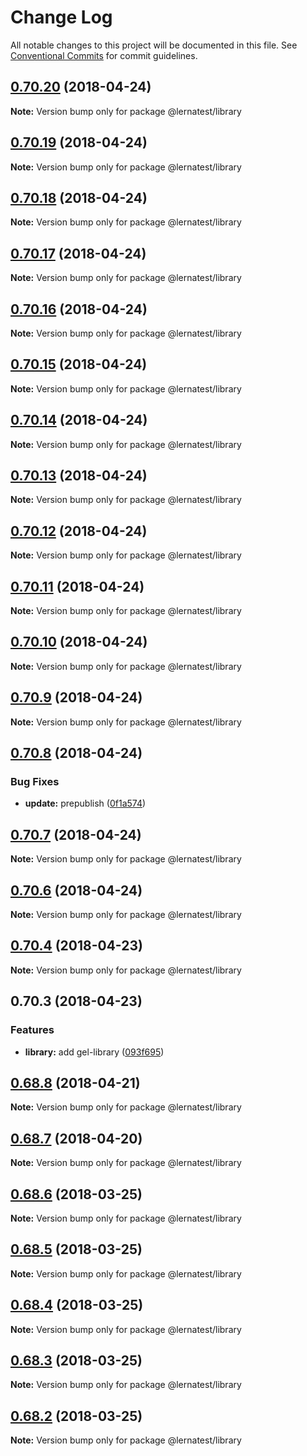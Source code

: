 # Change Log

All notable changes to this project will be documented in this file.
See [Conventional Commits](https://conventionalcommits.org) for commit guidelines.

<a name="0.70.20"></a>
## [0.70.20](https://github.com/bochen2014/lerna-muckaround/compare/v0.70.19...v0.70.20) (2018-04-24)

**Note:** Version bump only for package @lernatest/library





<a name="0.70.19"></a>
## [0.70.19](https://github.com/bochen2014/lerna-muckaround/compare/v0.70.18...v0.70.19) (2018-04-24)

**Note:** Version bump only for package @lernatest/library





<a name="0.70.18"></a>
## [0.70.18](https://github.com/bochen2014/lerna-muckaround/compare/v0.70.17...v0.70.18) (2018-04-24)

**Note:** Version bump only for package @lernatest/library





<a name="0.70.17"></a>
## [0.70.17](https://github.com/bochen2014/lerna-muckaround/compare/v0.70.16...v0.70.17) (2018-04-24)

**Note:** Version bump only for package @lernatest/library





<a name="0.70.16"></a>
## [0.70.16](https://github.com/bochen2014/lerna-muckaround/compare/v0.70.15...v0.70.16) (2018-04-24)

**Note:** Version bump only for package @lernatest/library





<a name="0.70.15"></a>
## [0.70.15](https://github.com/bochen2014/lerna-muckaround/compare/v0.70.14...v0.70.15) (2018-04-24)

**Note:** Version bump only for package @lernatest/library





<a name="0.70.14"></a>
## [0.70.14](https://github.com/bochen2014/lerna-muckaround/compare/v0.70.13...v0.70.14) (2018-04-24)

**Note:** Version bump only for package @lernatest/library





<a name="0.70.13"></a>
## [0.70.13](https://github.com/bochen2014/lerna-muckaround/compare/v0.70.12...v0.70.13) (2018-04-24)

**Note:** Version bump only for package @lernatest/library





<a name="0.70.12"></a>
## [0.70.12](https://github.com/bochen2014/lerna-muckaround/compare/v0.70.11...v0.70.12) (2018-04-24)




**Note:** Version bump only for package @lernatest/library

<a name="0.70.11"></a>
## [0.70.11](https://github.com/bochen2014/lerna-muckaround/compare/v0.70.10...v0.70.11) (2018-04-24)

**Note:** Version bump only for package @lernatest/library





<a name="0.70.10"></a>
## [0.70.10](https://github.com/bochen2014/lerna-muckaround/compare/v0.70.9...v0.70.10) (2018-04-24)

**Note:** Version bump only for package @lernatest/library





<a name="0.70.9"></a>
## [0.70.9](https://github.com/bochen2014/lerna-muckaround/compare/v0.70.8...v0.70.9) (2018-04-24)

**Note:** Version bump only for package @lernatest/library





<a name="0.70.8"></a>
## [0.70.8](https://github.com/bochen2014/lerna-muckaround/compare/v0.70.7...v0.70.8) (2018-04-24)


### Bug Fixes

* **update:** prepublish ([0f1a574](https://github.com/bochen2014/lerna-muckaround/commit/0f1a574))





<a name="0.70.7"></a>
## [0.70.7](https://github.com/bochen2014/lerna-muckaround/compare/v0.70.6...v0.70.7) (2018-04-24)

**Note:** Version bump only for package @lernatest/library





<a name="0.70.6"></a>
## [0.70.6](https://github.com/bochen2014/lerna-muckaround/compare/v0.70.5...v0.70.6) (2018-04-24)

**Note:** Version bump only for package @lernatest/library





<a name="0.70.4"></a>
## [0.70.4](https://github.com/bochen2014/lerna-muckaround/compare/v0.70.3...v0.70.4) (2018-04-23)




**Note:** Version bump only for package @lernatest/library

<a name="0.70.3"></a>
## 0.70.3 (2018-04-23)


### Features

* **library:** add gel-library ([093f695](https://github.com/bochen2014/lerna-muckaround/commit/093f695))




<a name="0.68.8"></a>
## [0.68.8](https://github.com/bochen2014/lerna-muckaround/compare/@lernatest/library@0.68.6...@lernatest/library@0.68.8) (2018-04-21)




**Note:** Version bump only for package @lernatest/library

<a name="0.68.7"></a>
## [0.68.7](https://github.com/bochen2014/lerna-muckaround/compare/@lernatest/library@0.68.6...@lernatest/library@0.68.7) (2018-04-20)




**Note:** Version bump only for package @lernatest/library

<a name="0.68.6"></a>
## [0.68.6](https://github.com/bochen2014/lerna-muckaround/compare/@lernatest/library@0.68.5...@lernatest/library@0.68.6) (2018-03-25)




**Note:** Version bump only for package @lernatest/library

<a name="0.68.5"></a>
## [0.68.5](https://github.com/bochen2014/lerna-muckaround/compare/@lernatest/library@0.68.4...@lernatest/library@0.68.5) (2018-03-25)




**Note:** Version bump only for package @lernatest/library

<a name="0.68.4"></a>
## [0.68.4](https://github.com/bochen2014/lerna-muckaround/compare/@lernatest/library@0.68.3...@lernatest/library@0.68.4) (2018-03-25)




**Note:** Version bump only for package @lernatest/library

<a name="0.68.3"></a>
## [0.68.3](https://github.com/bochen2014/lerna-muckaround/compare/@lernatest/library@0.68.2...@lernatest/library@0.68.3) (2018-03-25)




**Note:** Version bump only for package @lernatest/library

<a name="0.68.2"></a>
## [0.68.2](https://github.com/bochen2014/lerna-muckaround/compare/@lernatest/library@0.68.0...@lernatest/library@0.68.2) (2018-03-25)




**Note:** Version bump only for package @lernatest/library
